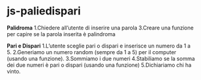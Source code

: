 # js-paliedispari

**Palidroma**
1.Chiedere all’utente di inserire una parola
3.Creare una funzione per capire se la parola inserita è palindroma


**Pari e Dispari**
1.L’utente sceglie pari o dispari e inserisce un numero da 1 a 5.
2.Generiamo un numero random (sempre da 1 a 5) per il computer (usando una funzione).
3.Sommiamo i due numeri
4.Stabiliamo se la somma dei due numeri è pari o dispari (usando una funzione)
5.Dichiariamo chi ha vinto.